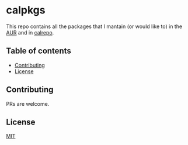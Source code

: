 # calpkgs

This repo contains all the packages that I mantain (or would like to) in the [AUR][1] and in [calrepo][2].

## Table of contents
  - [Contributing <a name="contributing"></a>](#contributing-)
  - [License <a name="license"></a>](#license-)

## Contributing <a name="contributing"></a>
PRs are welcome.

## License <a name="license"></a>
[MIT](https://raw.githubusercontent.com/santilococo/calpkgs/master/LICENSE.md)

[1]: https://aur.archlinux.org/packages/?K=santilococo&SeB=m
[2]: https://github.com/santilococo/calrepo
